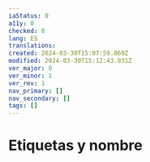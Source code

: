 ```yaml
---
iaStatus: 0
a11y: 0
checked: 0
lang: ES
translations: 
created: 2024-03-30T15:07:59.869Z
modified: 2024-03-30T15:12:43.931Z
ver_major: 0
ver_minor: 1
ver_rev: 1
nav_primary: []
nav_secondary: []
tags: []
---
```

# Etiquetas y nombre
